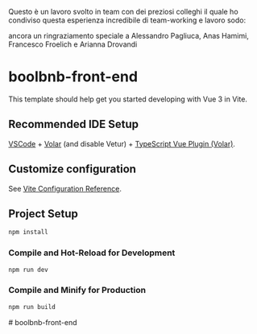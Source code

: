 Questo è un lavoro svolto in team con dei preziosi colleghi il quale ho condiviso questa esperienza incredibile di team-working e lavoro sodo:

ancora un ringraziamento speciale a Alessandro Pagliuca, Anas Hamimi, Francesco Froelich e Arianna Drovandi 

# boolbnb-front-end

This template should help get you started developing with Vue 3 in Vite.

## Recommended IDE Setup

[VSCode](https://code.visualstudio.com/) + [Volar](https://marketplace.visualstudio.com/items?itemName=Vue.volar) (and disable Vetur) + [TypeScript Vue Plugin (Volar)](https://marketplace.visualstudio.com/items?itemName=Vue.vscode-typescript-vue-plugin).

## Customize configuration

See [Vite Configuration Reference](https://vitejs.dev/config/).

## Project Setup

```sh
npm install
```

### Compile and Hot-Reload for Development

```sh
npm run dev
```

### Compile and Minify for Production

```sh
npm run build
```
#   b o o l b n b - f r o n t - e n d 
 
 
